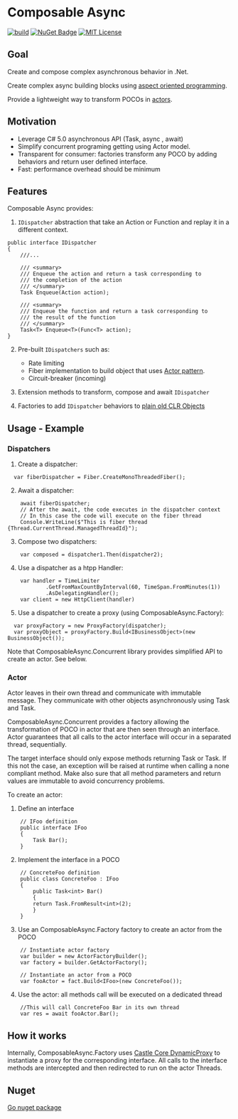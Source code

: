 Composable Async
================

[![build](https://img.shields.io/appveyor/ci/David-Desmaisons/EasyActor.svg)](https://ci.appveyor.com/project/David-Desmaisons/EasyActor)
[![NuGet Badge](https://buildstats.info/nuget/EasyActor)](https://www.nuget.org/packages/EasyActor/)
[![MIT License](https://img.shields.io/github/license/David-Desmaisons/EasyActor.svg)](https://github.com/David-Desmaisons/EasyActor/blob/master/LICENSE)

## Goal

Create and compose complex asynchronous behavior in .Net.

Create complex async building blocks using [aspect oriented programming](https://www.wikiwand.com/en/Aspect-oriented_programming).

Provide a lightweight way to transform POCOs in [actors](https://en.wikipedia.org/wiki/Actor_model).


Motivation
----------

* Leverage C# 5.0 asynchronous API (Task, async , await)
* Simplify concurrent programing getting using Actor model.
* Transparent for consumer: factories transform any POCO by adding behaviors and return user defined interface.
* Fast: performance overhead should be minimum

## Features

Composable Async provides:

1. `IDispatcher` abstraction that take an Action or Function and replay it in a different context.

```CSharp
public interface IDispatcher
{
	///...

	/// <summary>
	/// Enqueue the action and return a task corresponding to
	/// the completion of the action
	/// </summary>
	Task Enqueue(Action action);

	/// <summary>
	/// Enqueue the function and return a task corresponding to
	/// the result of the function
	/// </summary>
	Task<T> Enqueue<T>(Func<T> action);
}
```

2. Pre-built `IDispatchers` such as:
	- Rate limiting
	- Fiber implementation to build object that uses [Actor pattern](https://en.wikipedia.org/wiki/Actor_model).
	- Circuit-breaker (incoming)

3. Extension methods to transform, compose and await `IDispatcher`

4. Factories to add `IDispatcher` behaviors to [plain old CLR Objects](https://www.wikipedia.org//wiki/Plain_old_CLR_object)


## Usage - Example

### Dispatchers

1) Create a dispatcher:
```CSharp
  var fiberDispatcher = Fiber.CreateMonoThreadedFiber();
```

2) Await a dispatcher:

```CSharp
	await fiberDispatcher;
	// After the await, the code executes in the dispatcher context
	// In this case the code will execute on the fiber thread
	Console.WriteLine($"This is fiber thread {Thread.CurrentThread.ManagedThreadId}"); 
```

3) Compose two dispatchers:

```CSharp
	var composed = dispatcher1.Then(dispatcher2);
```

4) Use a dispatcher as a htpp Handler:
```CSharp
	var handler = TimeLimiter
			.GetFromMaxCountByInterval(60, TimeSpan.FromMinutes(1))
			.AsDelegatingHandler();
	var client = new HttpClient(handler)
```

5) Use a dispatcher to create a proxy (using ComposableAsync.Factory):
```CSharp
  var proxyFactory = new ProxyFactory(dispatcher);
  var proxyObject = proxyFactory.Build<IBusinessObject>(new BusinessObject());
```
Note that ComposableAsync.Concurrent library provides simplified API to create an actor. See below.

### Actor

Actor leaves in their own thread and communicate with immutable message. They communicate with other objects asynchronously using Task and Task<T>.

 ComposableAsync.Concurrent provides a factory allowing the transformation of POCO in actor that are then seen through an interface.
Actor guarantees that all calls to the actor interface will occur in a separated thread, sequentially.

The target interface should only expose methods returning Task or Task<T>.
If this not the case, an exception will be raised at runtime when calling a none compliant method.
Make also sure that all method parameters and return values are immutable to avoid concurrency problems.

To create an actor:

1) Define an interface

```CSharp
	// IFoo definition
	public interface IFoo
	{
	    Task Bar();
	}
```

2) Implement the interface in a POCO	

```CSharp
	// ConcreteFoo definition
	public class ConcreteFoo : IFoo
	{
	    public Task<int> Bar()
	    {
		return Task.FromResult<int>(2);
	    }
	}
```

3) Use an ComposableAsync.Factory factory to create an actor from the POCO

```CSharp
	// Instantiate actor factory
	var builder = new ActorFactoryBuilder();
	var factory = builder.GetActorFactory();
		
	// Instantiate an actor from a POCO
	var fooActor = fact.Build<IFoo>(new ConcreteFoo());
```	
4) Use the actor: all methods call will be executed on a dedicated thread

```CSharp
	//This will call ConcreteFoo Bar in its own thread
	var res = await fooActor.Bar();
```		


How it works
------------
Internally, ComposableAsync.Factory uses [Castle Core DynamicProxy](https://github.com/castleproject/Core) to instantiate a proxy for the corresponding interface.
All calls to the interface methods are intercepted and then redirected to run on the actor Threads.

Nuget
-----

[Go nuget package](https://www.nuget.org/packages/EasyActor/)

